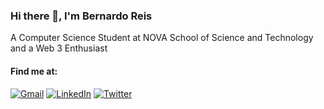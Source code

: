 ### Hi there 👋, I'm Bernardo Reis

A Computer Science Student at NOVA School of Science and Technology and a Web 3 Enthusiast

#### Find me at: 

[![Gmail](https://img.shields.io/badge/Gmail-D14836?style=for-the-badge&logo=gmail&logoColor=white)](mailto:bma.reis@campus.fct.unl.pt)
[![LinkedIn](https://img.shields.io/badge/LinkedIn-0077B5?style=for-the-badge&logo=linkedin&logoColor=white)](https://www.linkedin.com/in/bernardo-reis01/)
[![Twitter](https://img.shields.io/badge/Twitter-1DA1F2?style=for-the-badge&logo=twitter&logoColor=white)](https://twitter.com/0xbmreis)

